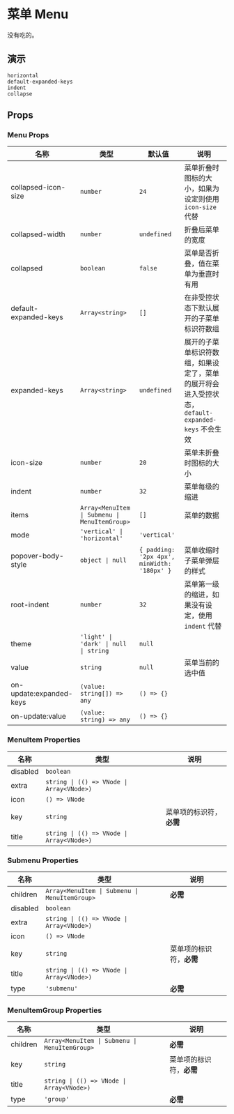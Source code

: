 # 菜单 Menu
没有吃的。
<!--single-column-->
## 演示
```demo
horizontal
default-expanded-keys
indent
collapse
```

## Props
### Menu Props
|名称|类型|默认值|说明|
|-|-|-|-|
|collapsed-icon-size|`number`|`24`|菜单折叠时图标的大小，如果为设定则使用 `icon-size` 代替|
|collapsed-width|`number`|`undefined`|折叠后菜单的宽度|
|collapsed|`boolean`|`false`|菜单是否折叠，值在菜单为垂直时有用|
|default-expanded-keys|`Array<string>`|`[]`|在非受控状态下默认展开的子菜单标识符数组|
|expanded-keys|`Array<string>`|`undefined`|展开的子菜单标识符数组，如果设定了，菜单的展开将会进入受控状态，`default-expanded-keys` 不会生效|
|icon-size|`number`|`20`|菜单未折叠时图标的大小|
|indent|`number`|`32`|菜单每级的缩进|
|items|`Array<MenuItem \| Submenu \| MenuItemGroup>`|`[]`|菜单的数据|
|mode|`'vertical' \| 'horizontal'`|`'vertical'`||
|popover-body-style|`object \| null`|`{ padding: '2px 4px', minWidth: '180px' }`|菜单收缩时子菜单弹层的样式|
|root-indent|`number`|`32`|菜单第一级的缩进，如果没有设定，使用 `indent` 代替|
|theme|`'light' \| 'dark' \| null \| string`|`null`||
|value|`string`|`null`|菜单当前的选中值|
|on-update:expanded-keys|`(value: string[]) => any`|`() => {}`||
|on-update:value|`(value: string) => any`|`() => {}`||

### MenuItem Properties
|名称|类型|说明|
|-|-|-|
|disabled|`boolean`||
|extra|`string \| (() => VNode \| Array<VNode>)`||
|icon|`() => VNode`||
|key|`string`|菜单项的标识符，**必需**|
|title|`string \| (() => VNode \| Array<VNode>)`||

### Submenu Properties
|名称|类型|说明|
|-|-|-|
|children|`Array<MenuItem \| Submenu \| MenuItemGroup>`|**必需**|
|disabled|`boolean`||
|extra|`string \| (() => VNode \| Array<VNode>)`||
|icon|`() => VNode`||
|key|`string`|菜单项的标识符，**必需**|
|title|`string \| (() => VNode \| Array<VNode>)`||
|type|`'submenu'`|**必需**|

### MenuItemGroup Properties
|名称|类型|说明|
|-|-|-|
|children|`Array<MenuItem \| Submenu \| MenuItemGroup>`|**必需**|
|key|`string`|菜单项的标识符，**必需**|
|title|`string \| (() => VNode \| Array<VNode>)`||
|type|`'group'`|**必需**|

